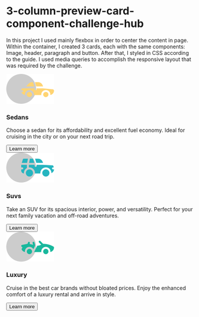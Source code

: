 # 3-column-preview-card-component-challenge-hub



   In this project I used mainly flexbox in order to center the content in page. Within the container, I created 3 cards, each with the same components: Image, header, paragraph and button. After that, I styled in CSS according to the guide. I used media queries to accomplish the responsive layout that was required by the challenge.


<!DOCTYPE html>
<html lang="en">
<head>
    <meta charset="UTF-8">
    <meta http-equiv="X-UA-Compatible" content="IE=edge">
    <meta name="viewport" content="width=device-width, initial-scale=1.0">
    <title>3-column-preview-card-component-challenge-hub</title>
    <link rel="preconnect" href="https://fonts.googleapis.com">
<link rel="preconnect" href="https://fonts.gstatic.com" crossorigin>
<link href="https://fonts.googleapis.com/css2?family=Lexend+Deca&display=swap" rel="stylesheet">
<style>
    @import url('https://fonts.googleapis.com/css2?family=Big+Shoulders+Display:wght@700&family=Lexend+Deca&display=swap');
    </style>
    <link rel="stylesheet" href="Pagina test.css">
</head>
<body>
    
<div class="container">

<div class="card" id="one">
    <img src="icon-sedans.svg" alt="">
    <h3>Sedans</h3>
    <p>Choose a sedan for its affordability and excellent
        fuel economy. Ideal for cruising in the city or on your next
        road trip.</p>
    <button>Learn more</button>
</div>

<div class="card" id="two">
    <img src="icon-suvs.svg" alt="">
    <h3>Suvs</h3>
    <p>Take an SUV for its spacious interior, power, and versatility.
        Perfect for your next family vacation and off-road adventures.</p>
    <button>Learn more</button>
</div>

<div class="card" id="three"> 
    <img src="icon-luxury.svg" alt="">
    <h3>Luxury</h3>
    <p>Cruise in the best car brands without bloated prices. Enjoy the
        enhanced comfort of a luxury rental and arrive in style.</p>
    <button>Learn more</button>
</div>

</div>

</body>
</html>

